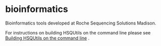 bioinformatics
==============

Bioinformatics tools developed at Roche Sequencing Solutions Madison.


For instructions on building HSQUtils on the command line please see [Building HSQUtils on the command line](documentation/COMMAND_LINE_BUILD.md)
.
